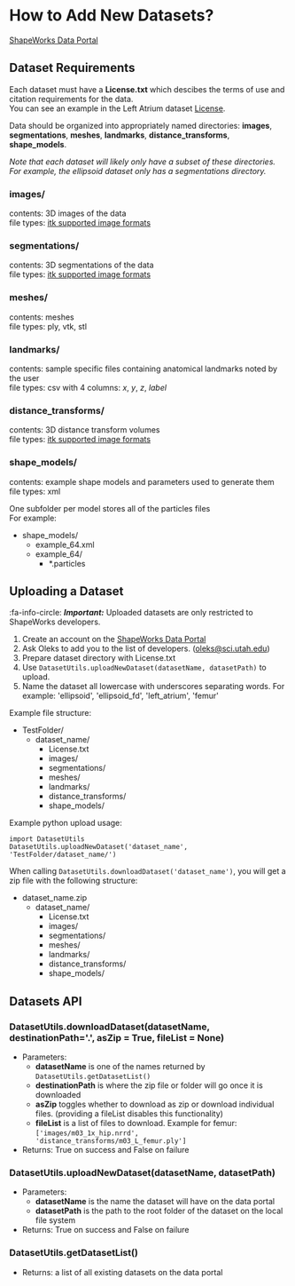 
# How to Add New Datasets?

[ShapeWorks Data Portal](http://cibc1.sci.utah.edu:8080/)

## Dataset Requirements

Each dataset must have a **License.txt** which descibes the terms of use and citation requirements for the data.  
You can see an example in the Left Atrium dataset [License](http://cibc1.sci.utah.edu:8080/#item/5e5600298886bab730d72cf5).

Data should be organized into appropriately named directories: **images**, **segmentations**, **meshes**, **landmarks**, **distance_transforms**, **shape_models**.  

*Note that each dataset will likely only have a subset of these directories. For example, the ellipsoid dataset only has a segmentations directory.*  

### images/ 
contents: 3D images of the data  
file types: [itk supported image formats](https://insightsoftwareconsortium.github.io/itk-js/docs/image_formats.html)  

### segmentations/
contents: 3D segmentations of the data  
file types: [itk supported image formats](https://insightsoftwareconsortium.github.io/itk-js/docs/image_formats.html)  

### meshes/
contents: meshes  
file types: ply, vtk, stl  

### landmarks/
contents: sample specific files containing anatomical landmarks noted by the user  
file types: csv with 4 columns: *x*, *y*, *z*, *label*  

### distance_transforms/
contents: 3D distance transform volumes  
file types: [itk supported image formats](https://insightsoftwareconsortium.github.io/itk-js/docs/image_formats.html)  

### shape_models/
contents: example shape models and parameters used to generate them  
file types: xml  

One subfolder per model stores all of the particles files  
For example:  
- shape_models/
  - example_64.xml
  - example_64/
    - \*.particles

## Uploading a Dataset

:fa-info-circle: _**Important:**_ Uploaded datasets are only restricted to ShapeWorks developers.

1. Create an account on the [ShapeWorks Data Portal](http://cibc1.sci.utah.edu:8080/#?dialog=register)
2. Ask Oleks to add you to the list of developers. (oleks@sci.utah.edu)
3. Prepare dataset directory with License.txt
4. Use `DatasetUtils.uploadNewDataset(datasetName, datasetPath)` to upload.
5. Name the dataset all lowercase with underscores separating words. For example: 'ellipsoid', 'ellipsoid_fd', 'left_atrium', 'femur'

Example file structure:
- TestFolder/
  - dataset_name/
    - License.txt
    - images/
    - segmentations/
    - meshes/
    - landmarks/
    - distance_transforms/
    - shape_models/

Example python upload usage:
```
import DatasetUtils
DatasetUtils.uploadNewDataset('dataset_name', 'TestFolder/dataset_name/')
```

When calling `DatasetUtils.downloadDataset('dataset_name')`, you will get a zip file with the following structure:  
- dataset_name.zip
  - dataset_name/
    - License.txt
    - images/
    - segmentations/
    - meshes/
    - landmarks/
    - distance_transforms/
    - shape_models/

## Datasets API

### DatasetUtils.downloadDataset(datasetName, destinationPath='.', asZip = True, fileList = None)  
- Parameters:   
  - **datasetName** is one of the names returned by `DatasetUtils.getDatasetList()`  
  - **destinationPath** is where the zip file or folder will go once it is downloaded  
  - **asZip** toggles whether to download as zip or download individual files. (providing a fileList disables this functionality)   
  - **fileList** is a list of files to download. Example for femur: `['images/m03_1x_hip.nrrd', 'distance_transforms/m03_L_femur.ply']`   
- Returns: True on success and False on failure  

### DatasetUtils.uploadNewDataset(datasetName, datasetPath)
- Parameters:   
  - **datasetName** is the name the dataset will have on the data portal 
  - **datasetPath** is the path to the root folder of the dataset on the local file system  
- Returns: True on success and False on failure  

### DatasetUtils.getDatasetList()  
- Returns: a list of all existing datasets on the data portal  

